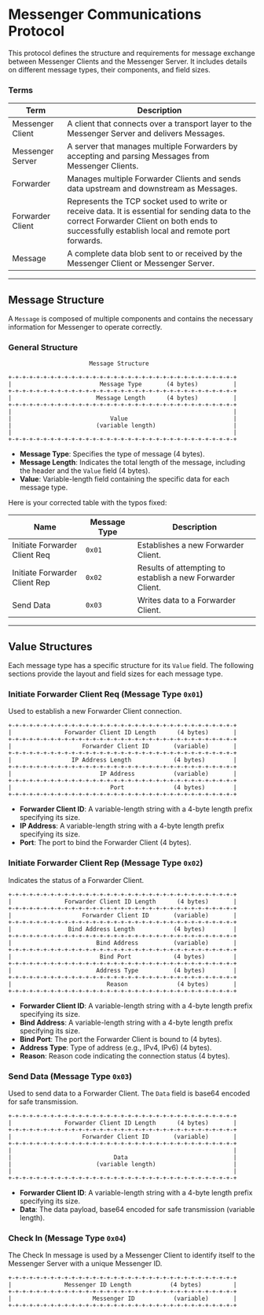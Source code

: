 # Messenger Communications Protocol

This protocol defines the structure and requirements for message exchange between Messenger Clients and the Messenger Server. It includes details on different message types, their components, and field sizes.


### Terms

| Term             | Description                                                                                                                                                                                                                       |
|------------------|-----------------------------------------------------------------------------------------------------------------------------------------------------------------------------------------------------------------------------------|
| Messenger Client | A client that connects over a transport layer to the Messenger Server and delivers Messages.                                                                                                                                      |
| Messenger Server | A server that manages multiple Forwarders by accepting and parsing Messages from Messenger Clients.                                                                                                                               |
| Forwarder        | Manages multiple Forwarder Clients and sends data upstream and downstream as Messages.                                                                                                                                            |
| Forwarder Client | Represents the TCP socket used to write or receive data. It is essential for sending data to the correct Forwarder Client on both ends to successfully establish local and remote port forwards.                                  |
| Message          | A complete data blob sent to or received by the Messenger Client or Messenger Server. | 

---

## Message Structure

A `Message` is composed of multiple components and contains the necessary information for Messenger to operate correctly.

### General Structure

```
                       Message Structure

+-+-+-+-+-+-+-+-+-+-+-+-+-+-+-+-+-+-+-+-+-+-+-+-+-+-+-+-+-+-+-+-+
|                         Message Type       (4 bytes)          |
+-+-+-+-+-+-+-+-+-+-+-+-+-+-+-+-+-+-+-+-+-+-+-+-+-+-+-+-+-+-+-+-+
|                        Message Length      (4 bytes)          |
+-+-+-+-+-+-+-+-+-+-+-+-+-+-+-+-+-+-+-+-+-+-+-+-+-+-+-+-+-+-+-+-+
|                                                               |
|                            Value                              |
|                        (variable length)                      |
|                                                               |
+-+-+-+-+-+-+-+-+-+-+-+-+-+-+-+-+-+-+-+-+-+-+-+-+-+-+-+-+-+-+-+-+
```

- **Message Type**: Specifies the type of message (4 bytes).
- **Message Length**: Indicates the total length of the message, including the header and the `Value` field (4 bytes).
- **Value**: Variable-length field containing the specific data for each message type.

Here is your corrected table with the typos fixed:

| **Name**                          | **Message Type** | **Description**                                                               |
|-----------------------------------|------------------|-------------------------------------------------------------------------------|
| Initiate Forwarder Client Req     | `0x01`           | Establishes a new Forwarder Client.                                           |
| Initiate Forwarder Client Rep     | `0x02`           | Results of attempting to establish a new Forwarder Client.                    |
| Send Data                         | `0x03`           | Writes data to a Forwarder Client.                                            |

---

## Value Structures

Each message type has a specific structure for its `Value` field. The following sections provide the layout and field sizes for each message type.

### Initiate Forwarder Client Req (Message Type `0x01`)

Used to establish a new Forwarder Client connection.

```
+-+-+-+-+-+-+-+-+-+-+-+-+-+-+-+-+-+-+-+-+-+-+-+-+-+-+-+-+-+-+-+-+
|               Forwarder Client ID Length      (4 bytes)       |
+-+-+-+-+-+-+-+-+-+-+-+-+-+-+-+-+-+-+-+-+-+-+-+-+-+-+-+-+-+-+-+-+
|                    Forwarder Client ID       (variable)       |
+-+-+-+-+-+-+-+-+-+-+-+-+-+-+-+-+-+-+-+-+-+-+-+-+-+-+-+-+-+-+-+-+
|                 IP Address Length            (4 bytes)        |
+-+-+-+-+-+-+-+-+-+-+-+-+-+-+-+-+-+-+-+-+-+-+-+-+-+-+-+-+-+-+-+-+
|                         IP Address           (variable)       |
+-+-+-+-+-+-+-+-+-+-+-+-+-+-+-+-+-+-+-+-+-+-+-+-+-+-+-+-+-+-+-+-+
|                            Port              (4 bytes)        |
+-+-+-+-+-+-+-+-+-+-+-+-+-+-+-+-+-+-+-+-+-+-+-+-+-+-+-+-+-+-+-+-+
```

- **Forwarder Client ID**: A variable-length string with a 4-byte length prefix specifying its size.
- **IP Address**: A variable-length string with a 4-byte length prefix specifying its size.
- **Port**: The port to bind the Forwarder Client (4 bytes).

### Initiate Forwarder Client Rep (Message Type `0x02`)

Indicates the status of a Forwarder Client.

```
+-+-+-+-+-+-+-+-+-+-+-+-+-+-+-+-+-+-+-+-+-+-+-+-+-+-+-+-+-+-+-+-+
|               Forwarder Client ID Length      (4 bytes)       |
+-+-+-+-+-+-+-+-+-+-+-+-+-+-+-+-+-+-+-+-+-+-+-+-+-+-+-+-+-+-+-+-+
|                    Forwarder Client ID       (variable)       |
+-+-+-+-+-+-+-+-+-+-+-+-+-+-+-+-+-+-+-+-+-+-+-+-+-+-+-+-+-+-+-+-+
|                Bind Address Length           (4 bytes)        |
+-+-+-+-+-+-+-+-+-+-+-+-+-+-+-+-+-+-+-+-+-+-+-+-+-+-+-+-+-+-+-+-+
|                        Bind Address          (variable)       |
+-+-+-+-+-+-+-+-+-+-+-+-+-+-+-+-+-+-+-+-+-+-+-+-+-+-+-+-+-+-+-+-+
|                         Bind Port            (4 bytes)        |
+-+-+-+-+-+-+-+-+-+-+-+-+-+-+-+-+-+-+-+-+-+-+-+-+-+-+-+-+-+-+-+-+
|                        Address Type          (4 bytes)        |
+-+-+-+-+-+-+-+-+-+-+-+-+-+-+-+-+-+-+-+-+-+-+-+-+-+-+-+-+-+-+-+-+
|                           Reason              (4 bytes)       |
+-+-+-+-+-+-+-+-+-+-+-+-+-+-+-+-+-+-+-+-+-+-+-+-+-+-+-+-+-+-+-+-+
```

- **Forwarder Client ID**: A variable-length string with a 4-byte length prefix specifying its size.
- **Bind Address**: A variable-length string with a 4-byte length prefix specifying its size.
- **Bind Port**: The port the Forwarder Client is bound to (4 bytes).
- **Address Type**: Type of address (e.g., IPv4, IPv6) (4 bytes).
- **Reason**: Reason code indicating the connection status (4 bytes).

### Send Data (Message Type `0x03`)

Used to send data to a Forwarder Client. The `Data` field is base64 encoded for safe transmission.

```
+-+-+-+-+-+-+-+-+-+-+-+-+-+-+-+-+-+-+-+-+-+-+-+-+-+-+-+-+-+-+-+-+
|               Forwarder Client ID Length      (4 bytes)       |
+-+-+-+-+-+-+-+-+-+-+-+-+-+-+-+-+-+-+-+-+-+-+-+-+-+-+-+-+-+-+-+-+
|                    Forwarder Client ID       (variable)       |
+-+-+-+-+-+-+-+-+-+-+-+-+-+-+-+-+-+-+-+-+-+-+-+-+-+-+-+-+-+-+-+-+
|                                                               |
|                             Data                              |
|                        (variable length)                      |
|                                                               |
+-+-+-+-+-+-+-+-+-+-+-+-+-+-+-+-+-+-+-+-+-+-+-+-+-+-+-+-+-+-+-+-+
```

- **Forwarder Client ID**: A variable-length string with a 4-byte length prefix specifying its size.
- **Data**: The data payload, base64 encoded for safe transmission (variable length).

### Check In (Message Type `0x04`)

The Check In message is used by a Messenger Client to identify itself to the Messenger Server with a unique Messenger ID.

```
+-+-+-+-+-+-+-+-+-+-+-+-+-+-+-+-+-+-+-+-+-+-+-+-+-+-+-+-+-+-+-+-+
|               Messenger ID Length           (4 bytes)         |
+-+-+-+-+-+-+-+-+-+-+-+-+-+-+-+-+-+-+-+-+-+-+-+-+-+-+-+-+-+-+-+-+
|                       Messenger ID           (variable)       |
+-+-+-+-+-+-+-+-+-+-+-+-+-+-+-+-+-+-+-+-+-+-+-+-+-+-+-+-+-+-+-+-+
```
